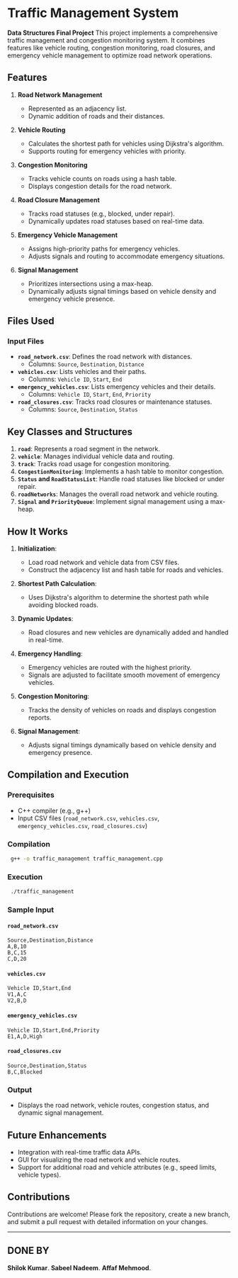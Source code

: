 # Traffic Management System
**Data Structures Final Project**
This project implements a comprehensive traffic management and congestion monitoring system. It combines features like vehicle routing, congestion monitoring, road closures, and emergency vehicle management to optimize road network operations.

## Features

1. **Road Network Management**
   - Represented as an adjacency list.
   - Dynamic addition of roads and their distances.

2. **Vehicle Routing**
   - Calculates the shortest path for vehicles using Dijkstra's algorithm.
   - Supports routing for emergency vehicles with priority.

3. **Congestion Monitoring**
   - Tracks vehicle counts on roads using a hash table.
   - Displays congestion details for the road network.

4. **Road Closure Management**
   - Tracks road statuses (e.g., blocked, under repair).
   - Dynamically updates road statuses based on real-time data.

5. **Emergency Vehicle Management**
   - Assigns high-priority paths for emergency vehicles.
   - Adjusts signals and routing to accommodate emergency situations.

6. **Signal Management**
   - Prioritizes intersections using a max-heap.
   - Dynamically adjusts signal timings based on vehicle density and emergency vehicle presence.

## Files Used

### Input Files
- **`road_network.csv`**: Defines the road network with distances.
  - Columns: `Source`, `Destination`, `Distance`
- **`vehicles.csv`**: Lists vehicles and their paths.
  - Columns: `Vehicle ID`, `Start`, `End`
- **`emergency_vehicles.csv`**: Lists emergency vehicles and their details.
  - Columns: `Vehicle ID`, `Start`, `End`, `Priority`
- **`road_closures.csv`**: Tracks road closures or maintenance statuses.
  - Columns: `Source`, `Destination`, `Status`

## Key Classes and Structures

1. **`road`**: Represents a road segment in the network.
2. **`vehicle`**: Manages individual vehicle data and routing.
3. **`track`**: Tracks road usage for congestion monitoring.
4. **`CongestionMonitoring`**: Implements a hash table to monitor congestion.
5. **`Status` and `RoadStatusList`**: Handle road statuses like blocked or under repair.
6. **`roadNetworks`**: Manages the overall road network and vehicle routing.
7. **`Signal` and `PriorityQueue`**: Implement signal management using a max-heap.

## How It Works

1. **Initialization**:
   - Load road network and vehicle data from CSV files.
   - Construct the adjacency list and hash table for roads and vehicles.

2. **Shortest Path Calculation**:
   - Uses Dijkstra's algorithm to determine the shortest path while avoiding blocked roads.

3. **Dynamic Updates**:
   - Road closures and new vehicles are dynamically added and handled in real-time.

4. **Emergency Handling**:
   - Emergency vehicles are routed with the highest priority.
   - Signals are adjusted to facilitate smooth movement of emergency vehicles.

5. **Congestion Monitoring**:
   - Tracks the density of vehicles on roads and displays congestion reports.

6. **Signal Management**:
   - Adjusts signal timings dynamically based on vehicle density and emergency presence.

## Compilation and Execution

### Prerequisites
- C++ compiler (e.g., g++)
- Input CSV files (`road_network.csv`, `vehicles.csv`, `emergency_vehicles.csv`, `road_closures.csv`)

### Compilation
```bash
 g++ -o traffic_management traffic_management.cpp
```

### Execution
```bash
 ./traffic_management
```

### Sample Input
#### `road_network.csv`
```
Source,Destination,Distance
A,B,10
B,C,15
C,D,20
```

#### `vehicles.csv`
```
Vehicle ID,Start,End
V1,A,C
V2,B,D
```

#### `emergency_vehicles.csv`
```
Vehicle ID,Start,End,Priority
E1,A,D,High
```

#### `road_closures.csv`
```
Source,Destination,Status
B,C,Blocked
```

### Output
- Displays the road network, vehicle routes, congestion status, and dynamic signal management.

## Future Enhancements
- Integration with real-time traffic data APIs.
- GUI for visualizing the road network and vehicle routes.
- Support for additional road and vehicle attributes (e.g., speed limits, vehicle types).



## Contributions
Contributions are welcome! Please fork the repository, create a new branch, and submit a pull request with detailed information on your changes.

---

## DONE BY
 **Shilok Kumar**.
 **Sabeel Nadeem**.
 **Affaf Mehmood**.



